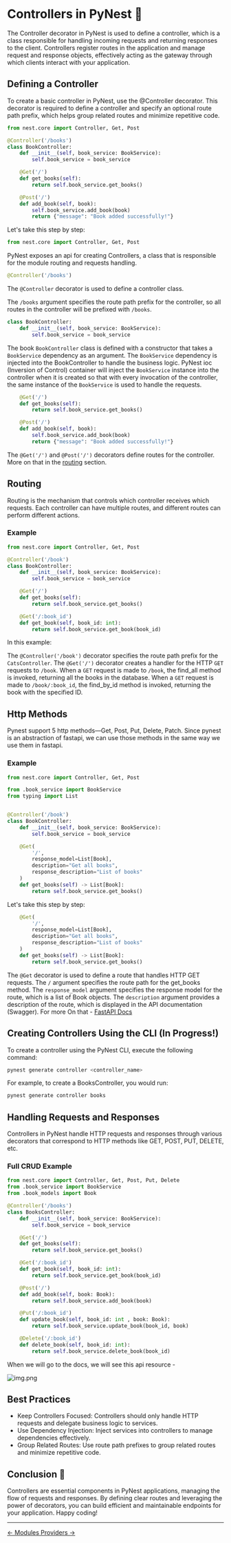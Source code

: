 # Controllers in PyNest 🚀

The Controller decorator in PyNest is used to define a controller, which is a class responsible for handling incoming requests and returning responses to the client. Controllers register routes in the application and manage request and response objects, effectively acting as the gateway through which clients interact with your application.

## Defining a Controller

To create a basic controller in PyNest, use the @Controller decorator.
This decorator is required to define a controller and specify an optional route path prefix,
which helps group related routes and minimize repetitive code.

```python
from nest.core import Controller, Get, Post

@Controller('/books')
class BookController:
    def __init__(self, book_service: BookService):
        self.book_service = book_service

    @Get('/')
    def get_books(self):
        return self.book_service.get_books()

    @Post('/')
    def add_book(self, book):
        self.book_service.add_book(book)
        return {"message": "Book added successfully!"}
```

Let's take this step by step:

```python
from nest.core import Controller, Get, Post
```

PyNest exposes an api for creating Controllers, a class that is responsible for the module routing and requests handling.

```python
@Controller('/books')
```

The `@Controller` decorator is used to define a controller class.

The `/books` argument specifies the route path prefix for the controller, so all routes in the controller will be prefixed with `/books`.

```python
class BookController:
    def __init__(self, book_service: BookService):
        self.book_service = book_service
```

The book `BookController` class is defined with a constructor that takes a `BookService` dependency as an argument.
The `BookService` dependency is injected into the BookController to handle the business logic.
PyNest ioc (Inversion of Control)
container will inject the `BookService` instance into the controller
when it is created so that with every invocation of the controller,
the same instance of the `BookService` is used to handle the requests.

```python
    @Get('/')
    def get_books(self):
        return self.book_service.get_books()

    @Post('/')
    def add_book(self, book):
        self.book_service.add_book(book)
        return {"message": "Book added successfully!"}
```

The `@Get('/')` and `@Post('/')` decorators define routes for the controller. More on that in the [routing](#routing) section.


## Routing

Routing is the mechanism that controls which controller receives which requests.
Each controller can have multiple routes, and different routes can perform different actions.

### Example
```python
from nest.core import Controller, Get, Post

@Controller('/book')
class BookController:
    def __init__(self, book_service: BookService):
        self.book_service = book_service

    @Get('/')
    def get_books(self):
        return self.book_service.get_books()

    @Get('/:book_id')
    def get_book(self, book_id: int):
        return self.book_service.get_book(book_id)
```

In this example:

The `@Controller('/book')` decorator specifies the route path prefix for the `CatsController`.
The `@Get('/')` decorator creates a handler for the HTTP `GET` requests to `/book`.
When a `GET` request is made to `/book`, the find_all method is invoked, returning all the books in the database.
When a `GET` request is made to `/book/:book_id`, the find_by_id method is invoked, returning the book with the specified ID.

## Http Methods

Pynest support 5 http methods—Get, Post, Put, Delete, Patch.
Since pynest is an abstraction of fastapi, we can use those methods in the same way we use them in fastapi.

### Example
```python
from nest.core import Controller, Get, Post

from .book_service import BookService
from typing import List


@Controller('/book')
class BookController:
    def __init__(self, book_service: BookService):
        self.book_service = book_service

    @Get(
        '/',
        response_model=List[Book],
        description="Get all books",
        response_description="List of books"
    )
    def get_books(self) -> List[Book]:
        return self.book_service.get_books()
```

Let's take this step by step:

```python
    @Get(
        '/',
        response_model=List[Book],
        description="Get all books",
        response_description="List of books"
    )
    def get_books(self) -> List[Book]:
        return self.book_service.get_books()
```

The `@Get` decorator is used to define a route that handles HTTP GET requests.
The `/` argument specifies the route path for the get_books method.
The `response_model` argument specifies the response model for the route, which is a list of Book objects.
The `description` argument provides a description of the route, which is displayed in the API documentation (Swagger).
For more On that - [FastAPI Docs](https://fastapi.tiangolo.com/)


## Creating Controllers Using the CLI (In Progress!)

To create a controller using the PyNest CLI, execute the following command:

```bash
pynest generate controller <controller_name>
```

For example, to create a BooksController, you would run:

```bash
pynest generate controller books
```

## Handling Requests and Responses

Controllers in PyNest handle HTTP requests and responses through various decorators
that correspond to HTTP methods like GET,
POST, PUT, DELETE, etc.

### Full CRUD Example

```python
from nest.core import Controller, Get, Post, Put, Delete
from .book_service import BookService
from .book_models import Book

@Controller('/books')
class BooksController:
    def __init__(self, book_service: BookService):
        self.book_service = book_service

    @Get('/')
    def get_books(self):
        return self.book_service.get_books()

    @Get('/:book_id')
    def get_book(self, book_id: int):
        return self.book_service.get_book(book_id)

    @Post('/')
    def add_book(self, book: Book):
        return self.book_service.add_book(book)

    @Put('/:book_id')
    def update_book(self, book_id: int , book: Book):
        return self.book_service.update_book(book_id, book)

    @Delete('/:book_id')
    def delete_book(self, book_id: int):
        return self.book_service.delete_book(book_id)
```

When we will go to the docs, we will see this api resource - 

![img.png](book_resource_api_docs.png)

## Best Practices

* Keep Controllers Focused: Controllers should only handle HTTP requests and delegate business logic to services.
* Use Dependency Injection: Inject services into controllers to manage dependencies effectively.
* Group Related Routes: Use route path prefixes to group related routes and minimize repetitive code.


## Conclusion 🎉
Controllers are essential components in PyNest applications, managing the flow of requests and responses. By defining clear routes and leveraging the power of decorators, you can build efficient and maintainable endpoints for your application. Happy coding!


---

<nav class="md-footer-nav">
  <a href="/PyNest/modules" class="md-footer-nav__link">
    <span>&larr; Modules</span>
  </a>
  <a href="/PyNest/providers" class="md-footer-nav__link">
    <span>Providers &rarr;</span>
  </a>
</nav>